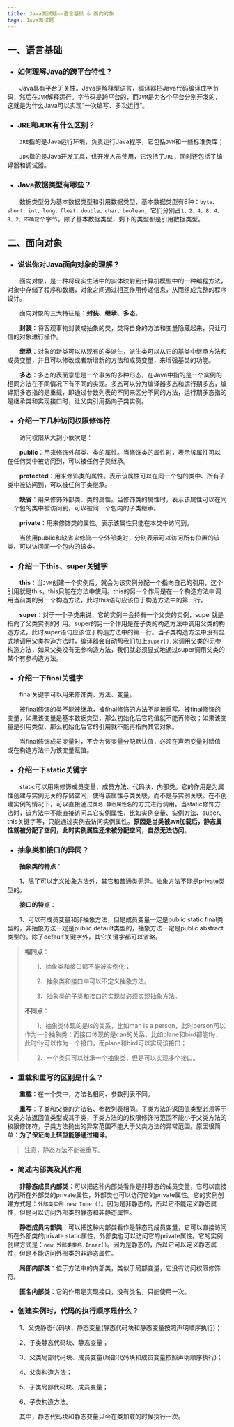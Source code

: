 ```yaml
---
title: Java面试题——语言基础 & 面向对象
tags: Java面试题
---
```


## 一、语言基础

* ### 如何理解Java的跨平台特性？

　　Java具有平台无关性。Java是解释型语言，编译器把Java代码编译成字节码，然后在`JVM`解释运行。字节码是跨平台的，而`JVM`是为各个平台分别开发的，这就是为什么Java可以实现“一次编写、多次运行”。

* ### JRE和JDK有什么区别？

　　`JRE`指的是Java运行环境，负责运行Java程序，它包括`JVM`和一些标准类库；

　　`JDK`指的是Java开发工具，供开发人员使用，它包括了`JRE`，同时还包括了编译器和调试器。

* ### Java数据类型有哪些？

　　数据类型分为基本数据类型和引用数据类型，基本数据类型有8种：`byte、short、int、long、float、double、char、boolean`，它们分别占`1、2、4、8、4、8、2、不确定`个字节。除了基本数据类型，剩下的类型都是引用数据类型。

## 二、面向对象

* ### 说说你对Java面向对象的理解？

　　面向对象，是一种将现实生活中的实体映射到计算机模型中的一种编程方法，对象中存储了程序和数据，对象之间通过相互作用传递信息，从而组成完整的程序设计。

　　面向对象的三大特征是：**封装、继承、多态**。

　　**封装**：将客观事物封装成抽象的类，类将自身的方法和变量隐藏起来，只让可信的对象进行操作。

　　**继承**：对象的新类可以从现有的类派生，派生类可以从它的基类中继承方法和成员变量，并且可以修改或者新增新的方法和成员变量，来增强基类的功能。

　　**多态**：多态的表面意思是一个事务的多种形态，在Java中指的是一个实例的相同方法在不同情况下有不同的实现。多态可以分为编译器多态和运行期多态，编译期多态指的是重载，即通过参数列表的不同来区分不同的方法，运行期多态指的是继承类和实现接口时，让父类引用指向子类实例。

* ### 介绍一下几种访问权限修饰符

　　访问权限从大到小依次是：

　　**public**：用来修饰外部类、类的属性。当修饰类的属性时，表示该属性可以在任何类中被访问到，可以被任何子类继承。

　　**protected**：用来修饰类的属性。表示该属性可以在同一个包的类中、所有子类中被访问到，可以被任何子类继承。

　　**缺省**：用来修饰外部类、类的属性。当修饰类的属性时，表示该属性可以在同一个包的类中被访问到，可以被同一个包内的子类继承。

　　**private**：用来修饰类的属性。表示该属性只能在本类中访问到。

　　当使用public和缺省来修饰一个外部类时，分别表示可以访问所有位置的该类、可以访问同一个包内的该类。

* ### 介绍一下this、super关键字

　　**this**：当`JVM`创建一个实例后，就会为该实例分配一个指向自己的引用，这个引用就是this，this只能在方法中使用。this的另一个作用是在一个构造方法中调用当前类的另一个构造方法，此时this语句应该位于构造方法中的第一行。

　　**super**：对于一个子类来说，它的实例中会持有一个父类的实例，super就是指向了父类实例的引用。super的另一个作用是在子类的构造方法中调用父类的构造方法，此时super语句应该位于构造方法中的第一行。当子类构造方法中没有显式地调用父类构造方法时，编译器会自动帮我们加上`super();`来调用父类的无参构造方法，如果父类没有无参构造方法，我们就必须显式地通过super调用父类的某个有参构造方法。

* ### 介绍一下final关键字

　　final关键字可以用来修饰类、方法、变量。

　　被final修饰的类不能被继承，被final修饰的方法不能被重写。被final修饰的变量，如果该变量是基本数据类型，那么初始化后它的值就不能再修改；如果该变量是引用类型，那么初始化后它的引用就不能再指向其它对象。

　　当final修饰成员变量时，不会为该变量分配默认值，必须在声明变量时赋值或在构造方法中为该变量赋值。

* ### 介绍一下static关键字

　　static可以用来修饰成员变量、成员方法、代码块、内部类。它的作用是为属性创建与实例无关的存储空间，使得该属性与类关联，而不是与实例关联。在不创建实例的情况下，可以直接通过`类名.静态属性名`的方式进行调用。当static修饰方法时，该方法中不能直接访问其它实例属性，比如实例变量、实例方法、super、this关键字等，只能通过实例去访问实例属性。**原因是当类被`JVM`加载后，静态属性就被分配了空间，此时实例属性还未被分配空间，自然无法访问**。

* ### 抽象类和接口的异同？

　　**抽象类的特点**：

　　1、除了可以定义抽象方法外，其它和普通类无异。抽象方法不能是private类型的。

　　**接口的特点**：

　　1、可以有成员变量和非抽象方法，但是成员变量一定是public static final类型的，非抽象方法一定是public default类型的，抽象方法一定是public abstract类型的。除了default关键字外，其它关键字都可以省略。

> **相同点**：
>
> 　　1、抽象类和接口都不能被实例化；
>
> 　　2、抽象类和接口中可以不定义抽象方法。
>
> 　　3、抽象类的子类和接口的实现类必须实现抽象方法。
>
> **不同点**：
>
> 　　1、抽象类体现的是is的关系，比如man is a person，此时person可以作为一个抽象类；而接口体现的是can的关系，比如plane和bird都能fly，此时fly可以作为一个接口，而plane和bird可以实现该接口；
>
> 　　2、一个类只可以继承一个抽象类，但是可以实现多个接口。

* ### 重载和重写的区别是什么？

　　**重载**：在一个类中，方法名相同、参数列表不同。

　　**重写**：子类和父类的方法名、参数列表相同。子类方法的返回值类型必须等于父类方法返回值类型或其子类，子类方法的的权限修饰符范围不能小于父类方法的权限修饰符，子类方法抛出的异常范围不能大于父类方法的异常范围。原因很简单：**为了保证向上转型能够通过编译**。

> 注意，静态方法不能被重写。

* ### 简述内部类及其作用

　　**非静态成员内部类**：可以把这种内部类看作是非静态的成员变量，它可以直接访问所在外部类的private属性，外部类也可以访问它的private属性。它的实例创建方式是：`外部类实例.new Inner()`。因为是非静态的，所以它不能定义静态属性，但是可以访问外部类的静态和非静态属性。

　　**静态成员内部类**：可以把这种内部类看作是静态的成员变量，它可以直接访问所在外部类的private static属性，外部类也可以访问它的private属性。它的实例创建方式是：`new 外部类类名.Inner()`。因为是静态的，所以它可以定义静态属性，但是不能访问外部类的非静态属性。

　　**局部内部类**：位于方法中的内部类，类似于局部变量，它没有访问权限修饰符。

　　**匿名内部类**：它的作用是实现接口，没有类名，只能使用一次。

* ### 创建实例时，代码的执行顺序是什么？

　　1、父类静态代码块、静态变量(静态代码块和静态变量按照声明顺序执行)；

　　2、子类静态代码块、静态变量；

　　3、父类局部代码块、成员变量(局部代码块和成员变量按照声明顺序执行)；

　　4、父类构造方法；

　　5、子类局部代码块、成员变量；

　　6、子类构造方法。

　　其中，静态代码块和静态变量只会在类加载的时候执行一次。

　　

